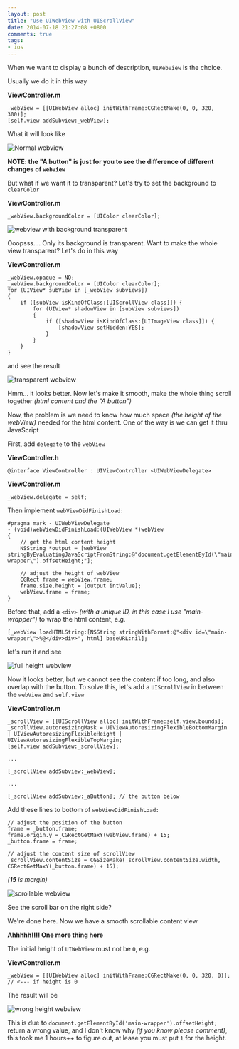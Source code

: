 ```yaml
---
layout: post
title: "Use UIWebView with UIScrollView"
date: 2014-07-18 21:27:08 +0800
comments: true
tags: 
- ios
---
```


When we want to display a bunch of description, `UIWebView` is the choice.

Usually we do it in this way

**ViewController.m**

```obj-c
_webView = [[UIWebView alloc] initWithFrame:CGRectMake(0, 0, 320, 300)];
[self.view addSubview:_webView];
```

What it will look like

![Normal webview](/images/posts/2014-07-18-use-uiwebview-with-uiscrollview/webview-1.png)

**NOTE: the "A button" is just for you to see the difference of different changes of `webview`**

But what if we want it to transparent? Let's try to set the background to `clearColor`

**ViewController.m**

```obj-c
_webView.backgroundColor = [UIColor clearColor];
```

![webview with background transparent](/images/posts/2014-07-18-use-uiwebview-with-uiscrollview/webview-2.png)

Ooopsss.... Only its background is transparent. Want to make the whole view transparent? Let's do in this way

**ViewController.m**

```obj-c
_webView.opaque = NO;
_webView.backgroundColor = [UIColor clearColor];
for (UIView* subView in [_webView subviews])
{
    if ([subView isKindOfClass:[UIScrollView class]]) {
        for (UIView* shadowView in [subView subviews])
        {
            if ([shadowView isKindOfClass:[UIImageView class]]) {
                [shadowView setHidden:YES];
            }
        }
    }
}
```

and see the result

![transparent webview](/images/posts/2014-07-18-use-uiwebview-with-uiscrollview/webview-3.png)

Hmm... it looks better. Now let's make it smooth, make the whole thing scroll together _(html content and the "A button")_

Now, the problem is we need to know how much space _(the height of the webView)_ needed for the html content. One of the way is we can get it thru JavaScript

First, add `delegate` to the `webView`

**ViewController.h**

```obj-c
@interface ViewController : UIViewController <UIWebViewDelegate>
```

**ViewController.m**

```obj-c
_webView.delegate = self;
```

Then implement `webViewDidFinishLoad:`

```obj-c
#pragma mark - UIWebViewDelegate
- (void)webViewDidFinishLoad:(UIWebView *)webView
{
    // get the html content height
    NSString *output = [webView stringByEvaluatingJavaScriptFromString:@"document.getElementById(\"main-wrapper\").offsetHeight;"];

    // adjust the height of webView
    CGRect frame = webView.frame;
    frame.size.height = [output intValue];
    webView.frame = frame;
}
```

Before that, add a `<div>` _(with a unique ID, in this case I use "main-wrapper")_ to wrap the html content, e.g.

```obj-c
[_webView loadHTMLString:[NSString stringWithFormat:@"<div id=\"main-wrapper\">%@</div>div>", html] baseURL:nil];
```

let's run it and see

![full height webview](/images/posts/2014-07-18-use-uiwebview-with-uiscrollview/webview-4.png)

Now it looks better, but we cannot see the content if too long, and also overlap with the button. To solve this, let's add a `UIScrollView` in between the `webView` and `self.view`

**ViewController.m**

```obj-c
_scrollView = [[UIScrollView alloc] initWithFrame:self.view.bounds];
_scrollView.autoresizingMask = UIViewAutoresizingFlexibleBottomMargin | UIViewAutoresizingFlexibleHeight | UIViewAutoresizingFlexibleTopMargin;
[self.view addSubview:_scrollView];

...

[_scrollView addSubview:_webView];

...

[_scrollView addSubview:_aButton]; // the button below
```

Add these lines to bottom of `webViewDidFinishLoad:`

```obj-c
// adjust the position of the button
frame = _button.frame;
frame.origin.y = CGRectGetMaxY(webView.frame) + 15;
_button.frame = frame;

// adjust the content size of scrollView
_scrollView.contentSize = CGSizeMake(_scrollView.contentSize.width, CGRectGetMaxY(_button.frame) + 15);
```

_(**15** is margin)_

![scrollable webview](/images/posts/2014-07-18-use-uiwebview-with-uiscrollview/webview-5.png)

See the scroll bar on the right side?

We're done here. Now we have a smooth scrollable content view

**Ahhhhh!!!! One more thing here**

The initial height of `UIWebView` must not be `0`, e.g.

**ViewController.m**

```obj-c
_webView = [[UIWebView alloc] initWithFrame:CGRectMake(0, 0, 320, 0)]; // <--- if height is 0
```

The result will be

![wrong height webview](/images/posts/2014-07-18-use-uiwebview-with-uiscrollview/webview-6.png)

This is due to `document.getElementById('main-wrapper').offsetHeight;` return a wrong value, and I don't know why _(if you know please comment)_, this took me 1 hours++ to figure out, at lease you must put `1` for the height.
